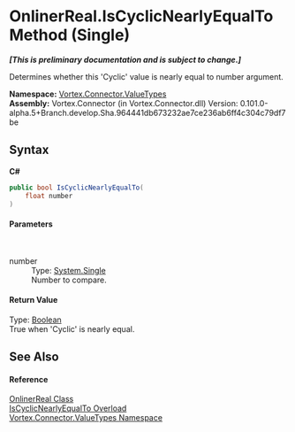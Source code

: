 # OnlinerReal.IsCyclicNearlyEqualTo Method (Single)
 _**\[This is preliminary documentation and is subject to change.\]**_

Determines whether this 'Cyclic' value is nearly equal to number argument.

**Namespace:**&nbsp;<a href="N_Vortex_Connector_ValueTypes.md">Vortex.Connector.ValueTypes</a><br />**Assembly:**&nbsp;Vortex.Connector (in Vortex.Connector.dll) Version: 0.101.0-alpha.5+Branch.develop.Sha.964441db673232ae7ce236ab6ff4c304c79df7be

## Syntax

**C#**<br />
``` C#
public bool IsCyclicNearlyEqualTo(
	float number
)
```


#### Parameters
&nbsp;<dl><dt>number</dt><dd>Type: <a href="http://msdn2.microsoft.com/en-us/library/3www918f" target="_blank">System.Single</a><br />Number to compare.</dd></dl>

#### Return Value
Type: <a href="http://msdn2.microsoft.com/en-us/library/a28wyd50" target="_blank">Boolean</a><br />True when 'Cyclic' is nearly equal.

## See Also


#### Reference
<a href="T_Vortex_Connector_ValueTypes_OnlinerReal.md">OnlinerReal Class</a><br /><a href="Overload_Vortex_Connector_ValueTypes_OnlinerReal_IsCyclicNearlyEqualTo.md">IsCyclicNearlyEqualTo Overload</a><br /><a href="N_Vortex_Connector_ValueTypes.md">Vortex.Connector.ValueTypes Namespace</a><br />